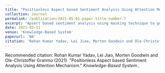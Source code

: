 ```yaml
---
title: "Positionless Aspect based Sentiment Analysis Using Attention Mechanism."
collection: Journal
permalink: /publication/2021-05-01-paper-title-number-7
excerpt: 'Apsect based sentiment analysis using masking technique to get rid of trainable positional embedding.'
date: 2021-05-11
venue: 'Knowledge-Based System'
paperurl: 'NA'
citation: 'Rohan Kumar Yadav, Lei Jiao, Morten Goodwin and Ole-Christoffer Granmo (2021). &quot;Positionless Aspect based Sentiment Analysis Using Attention Mechanism.&quot; <i>Knowledge-Based System</i>.'
---
```



Recommended citation: Rohan Kumar Yadav, Lei Jiao, Morten Goodwin and Ole-Christoffer Granmo (2021). "Positionless Aspect based Sentiment Analysis Using Attention Mechanism." <i>Knowledge-Based System</i>..
